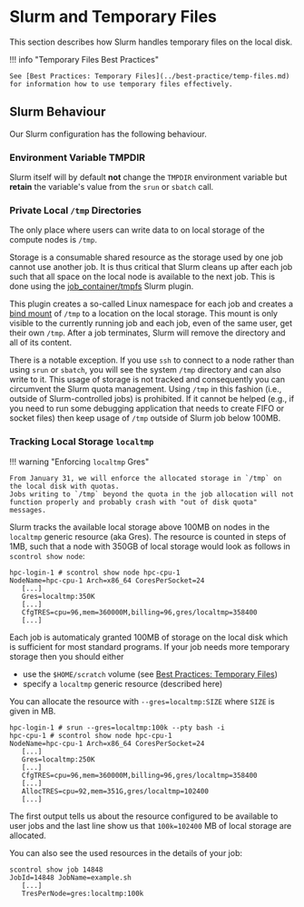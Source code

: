 # Slurm and Temporary Files

This section describes how Slurm handles temporary files on the local disk.

!!! info "Temporary Files Best Practices"

    See [Best Practices: Temporary Files](../best-practice/temp-files.md) for information how to use temporary files effectively.

## Slurm Behaviour

Our Slurm configuration has the following behaviour.

### Environment Variable TMPDIR

Slurm itself will by default **not** change the `TMPDIR` environment variable but **retain** the variable's value from the `srun` or `sbatch` call.

### Private Local `/tmp` Directories

The only place where users can write data to on local storage of the compute nodes is `/tmp`.

Storage is a consumable shared resource as the storage used by one job cannot use another job.
It is thus critical that Slurm cleans up after each job such that all space on the local node is available to the next job.
This is done using the [job_container/tmpfs](https://slurm.schedmd.com/job_container.conf.html) Slurm plugin.

This plugin creates a so-called Linux namespace for each job and creates a [bind mount](https://unix.stackexchange.com/questions/198590/what-is-a-bind-mount) of `/tmp` to a location on the local storage.
This mount is only visible to the currently running job and each job, even of the same user, get their own `/tmp`.
After a job terminates, Slurm will remove the directory and all of its content.

There is a notable exception.
If you use `ssh` to connect to a node rather than using `srun` or `sbatch`, you will see the system `/tmp` directory and can also write to it.
This usage of storage is not tracked and consequently you can circumvent the Slurm quota management.
Using `/tmp` in this fashion (i.e., outside of Slurm-controlled jobs) is prohibited.
If it cannot be helped (e.g., if you need to run some debugging application that needs to create FIFO or socket files) then keep usage of `/tmp` outside of Slurm job below 100MB.

### Tracking Local Storage `localtmp`

!!! warning "Enforcing `localtmp` Gres"

    From January 31, we will enforce the allocated storage in `/tmp` on the local disk with quotas.
    Jobs writing to `/tmp` beyond the quota in the job allocation will not function properly and probably crash with "out of disk quota" messages.

Slurm tracks the available local storage above 100MB on nodes in the `localtmp` generic resource (aka Gres).
The resource is counted in steps of 1MB, such that a node with 350GB of local storage would look as follows in `scontrol show node`:

```
hpc-login-1 # scontrol show node hpc-cpu-1
NodeName=hpc-cpu-1 Arch=x86_64 CoresPerSocket=24
   [...]
   Gres=localtmp:350K
   [...]
   CfgTRES=cpu=96,mem=360000M,billing=96,gres/localtmp=358400
   [...]
```

Each job is automaticaly granted 100MB of storage on the local disk which is sufficient for most standard programs.
If your job needs more temporary storage then you should either

- use the `$HOME/scratch` volume (see [Best Practices: Temporary Files](../best-practice/temp-files.md))
- specify a `localtmp` generic resource (described here)

You can allocate the resource with `--gres=localtmp:SIZE` where `SIZE` is given in MB.

```
hpc-login-1 # srun --gres=localtmp:100k --pty bash -i
hpc-cpu-1 # scontrol show node hpc-cpu-1
NodeName=hpc-cpu-1 Arch=x86_64 CoresPerSocket=24
   [...]
   Gres=localtmp:250K
   [...]
   CfgTRES=cpu=96,mem=360000M,billing=96,gres/localtmp=358400
   [...]
   AllocTRES=cpu=92,mem=351G,gres/localtmp=102400
   [...]
```

The first output tells us about the resource configured to be available to user jobs and the last line show us that `100k=102400` MB of local storage are allocated.

You can also see the used resources in the details of your job:

```
scontrol show job 14848
JobId=14848 JobName=example.sh
   [...]
   TresPerNode=gres:localtmp:100k
```